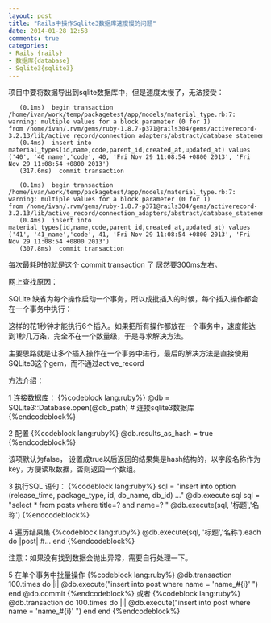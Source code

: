 ```yaml
---
layout: post
title: "Rails中操作Sqlite3数据库速度慢的问题"
date: 2014-01-28 12:58
comments: true
categories: 
- Rails {rails}
- 数据库{database}
- Sqlite3{sqlite3}
---
```


项目中要将数据导出到sqlite数据库中，但是速度太慢了，无法接受：

```
   (0.1ms)  begin transaction
/home/ivan/work/temp/packagetest/app/models/material_type.rb:7: warning: multiple values for a block parameter (0 for 1)
from /home/ivan/.rvm/gems/ruby-1.8.7-p371@rails304/gems/activerecord-3.2.13/lib/active_record/connection_adapters/abstract/database_statements.rb:192
   (0.4ms)  insert into material_types(id,name,code,parent_id,created_at,updated_at) values ('40', '40_name','code', 40, 'Fri Nov 29 11:08:54 +0800 2013', 'Fri Nov 29 11:08:54 +0800 2013')
   (317.6ms)  commit transaction

   (0.1ms)  begin transaction
/home/ivan/work/temp/packagetest/app/models/material_type.rb:7: warning: multiple values for a block parameter (0 for 1)
from /home/ivan/.rvm/gems/ruby-1.8.7-p371@rails304/gems/activerecord-3.2.13/lib/active_record/connection_adapters/abstract/database_statements.rb:192
   (0.4ms)  insert into material_types(id,name,code,parent_id,created_at,updated_at) values ('41', '41_name','code', 41, 'Fri Nov 29 11:08:54 +0800 2013', 'Fri Nov 29 11:08:54 +0800 2013')
   (307.8ms)  commit transaction
```

每次最耗时的就是这个 commit transaction 了 居然要300ms左右。



网上查找原因：

SQLite 缺省为每个操作启动一个事务，所以成批插入的时候，每个插入操作都会在一个事务中执行：

这样的花1秒钟才能执行6个插入。如果把所有操作都放在一个事务中，速度能达到1秒几万条，完全不在一个数量级，于是寻求解决方法。

主要思路就是让多个插入操作在一个事务中进行，最后的解决方法是直接使用 SQLite3这个gem，而不通过active_record

方法介绍：

1 连接数据库：
{%codeblock lang:ruby%}
@db = SQLite3::Database.open(@db_path) # 连接sqlite3数据库
{%endcodeblock%}

2 配置
{%codeblock lang:ruby%}
@db.results_as_hash = true  
{%endcodeblock%}

该项默认为false， 设置成true以后返回的结果集是hash结构的，以字段名称作为key，方便读取数据，否则返回一个数组。

3 执行SQL 语句：
{%codeblock lang:ruby%}
sql = "insert into option (release_time, package_type, id, db_name, db_id) ..."
@db.execute sql
sql = "select * from posts where title=? and name=? "
@db.execute(sql, '标题','名称')
{%endcodeblock%}

4 遍历结果集
{%codeblock lang:ruby%}
@db.execute(sql, '标题','名称').each do |post|
  #...
end
{%endcodeblock%}

注意：如果没有找到数据会抛出异常，需要自行处理一下。

5 在单个事务中批量操作
{%codeblock lang:ruby%}
@db.transaction
100.times do |i|
  @db.execute("insert into post where name = 'name_#{i}' ")
end
@db.commit
{%endcodeblock%}
或者
{%codeblock lang:ruby%}
@db.transaction do
  100.times do |i|
    @db.execute("insert into post where name = 'name_#{i}' ")
  end
end
{%endcodeblock%}